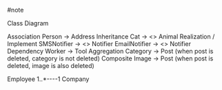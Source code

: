 #note

Class Diagram

Association 
    Person -> Address
Inheritance
    Cat -> <<interface>> Animal
Realization / Implement
    SMSNotifier -> <<interface>> Notifier
    EmailNotifier -> <<interface>> Notifier
Dependency
    Worker -> Tool 
Aggregation
    Category -> Post (when post is deleted, category is not deleted)
Composite
    Image -> Post (when post is deleted, image is also deleted)


Employee 1..*----1 Company
